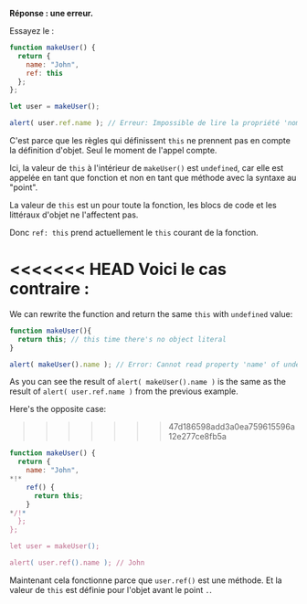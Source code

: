 **Réponse : une erreur.**

Essayez le :
```js run
function makeUser() {
  return {
    name: "John",
    ref: this
  };
};

let user = makeUser();

alert( user.ref.name ); // Erreur: Impossible de lire la propriété 'nom' de undefined
```

C'est parce que les règles qui définissent `this` ne prennent pas en compte la définition d'objet. Seul le moment de l'appel compte.

Ici, la valeur de `this` à l'intérieur de `makeUser()` est `undefined`, car elle est appelée en tant que fonction et non en tant que méthode avec la syntaxe au "point".

La valeur de `this` est un pour toute la fonction, les blocs de code et les littéraux d'objet ne l'affectent pas.

Donc `ref: this` prend actuellement le `this` courant de la fonction.

<<<<<<< HEAD
Voici le cas contraire :
=======
We can rewrite the function and return the same `this` with `undefined` value: 

```js run
function makeUser(){
  return this; // this time there's no object literal
}

alert( makeUser().name ); // Error: Cannot read property 'name' of undefined
```
As you can see the result of `alert( makeUser().name )` is the same as the result of `alert( user.ref.name )` from the previous example.

Here's the opposite case:
>>>>>>> 47d186598add3a0ea759615596a12e277ce8fb5a

```js run
function makeUser() {
  return {
    name: "John",
*!*
    ref() {
      return this;
    }
*/!*
  };
};

let user = makeUser();

alert( user.ref().name ); // John
```

Maintenant cela fonctionne parce que `user.ref()` est une méthode. Et la valeur de `this` est définie pour l'objet avant le point `.`.


